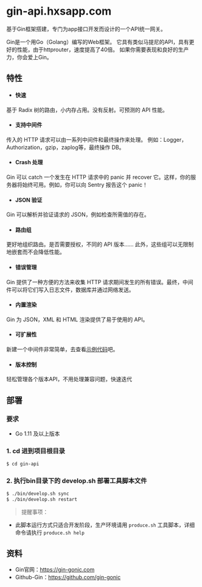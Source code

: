 # gin-api.hxsapp.com
基于Gin框架搭建，专门为app接口开发而设计的一个API统一网关。

Gin是一个用Go（Golang）编写的Web框架。
它具有类似马提尼的API，具有更好的性能，由于httprouter，速度提高了40倍。
如果你需要表现和良好的生产力，你会爱上Gin。

## 特性

- #### 快速
基于 Radix 树的路由，小内存占用。没有反射。可预测的 API 性能。

- #### 支持中间件
传入的 HTTP 请求可以由一系列中间件和最终操作来处理。 例如：Logger，Authorization，gzip，zaplog等，最终操作 DB。

- #### Crash 处理
Gin 可以 catch 一个发生在 HTTP 请求中的 panic 并 recover 它。这样，你的服务器将始终可用。例如，你可以向 Sentry 报告这个 panic！

- #### JSON 验证
Gin 可以解析并验证请求的 JSON，例如检查所需值的存在。

- #### 路由组
更好地组织路由。是否需要授权，不同的 API 版本…… 此外，这些组可以无限制地嵌套而不会降低性能。

- #### 错误管理
Gin 提供了一种方便的方法来收集 HTTP 请求期间发生的所有错误。最终，中间件可以将它们写入日志文件，数据库并通过网络发送。

- #### 内置渲染
Gin 为 JSON，XML 和 HTML 渲染提供了易于使用的 API。

- #### 可扩展性
新建一个中间件非常简单，去查看[示例代码](https://gin-gonic.com/zh-cn/docs/examples/using-middleware/)吧。

- #### 版本控制
轻松管理各个版本API，不用处理兼容问题，快速迭代

## 部署

### 要求
- Go 1.11 及以上版本

### 1. cd 进到项目根目录
```bash
$ cd gin-api
```

### 2. 执行bin目录下的 develop.sh 部署工具脚本文件
```bash
$ ./bin/develop.sh sync
$ ./bin/develop.sh restart
```

> 提醒事项：
- 此脚本运行方式只适合开发阶段，生产环境请用 `produce.sh` 工具脚本，详细命令请执行 `produce.sh help`

## 资料
- Gin官网：https://gin-gonic.com
- Github-Gin：https://github.com/gin-gonic
